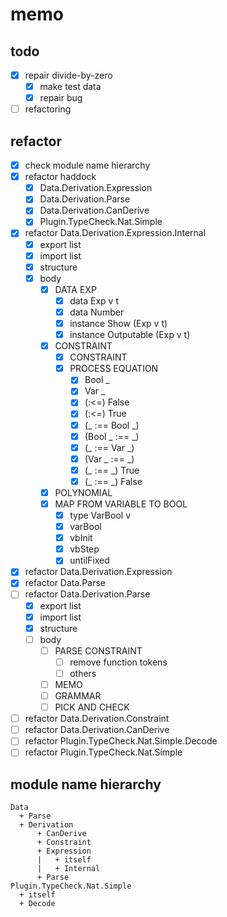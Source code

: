 memo
====

todo
----

* [x] repair divide-by-zero
	+ [x] make test data
	+ [x] repair bug
* [ ] refactoring

refactor
--------

* [x] check module name hierarchy
* [x] refactor haddock
	+ [x] Data.Derivation.Expression
	+ [x] Data.Derivation.Parse
	+ [x] Data.Derivation.CanDerive
	+ [x] Plugin.TypeCheck.Nat.Simple
* [x] refactor Data.Derivation.Expression.Internal
	+ [x] export list
	+ [x] import list
	+ [x] structure
	+ [x] body
		- [x] DATA EXP
			* [x] data Exp v t
			* [x] data Number
			* [x] instance Show (Exp v t)
			* [x] instance Outputable (Exp v t)
		- [x] CONSTRAINT
			* [x] CONSTRAINT
			* [x] PROCESS EQUATION
				+ [x] Bool _
				+ [x] Var _
				+ [x] (:<=) False
				+ [x] (:<=) True
				+ [x] (_ :== Bool _)
				+ [x] (Bool _ :== _)
				+ [x] (_ :== Var _)
				+ [x] (Var _ :== _)
				+ [x] (_ :== _) True
				+ [x] (_ :== _) False
		- [x] POLYNOMIAL
		- [x] MAP FROM VARIABLE TO BOOL
			* [x] type VarBool v
			* [x] varBool
			* [x] vbInit
			* [x] vbStep
			* [x] untilFixed
* [x] refactor Data.Derivation.Expression
* [x] refactor Data.Parse
* [ ] refactor Data.Derivation.Parse
	+ [x] export list
	+ [x] import list
	+ [x] structure
	+ [ ] body
		- [ ] PARSE CONSTRAINT
			* [ ] remove function tokens
			* [ ] others
		- [ ] MEMO
		- [ ] GRAMMAR
		- [ ] PICK AND CHECK
* [ ] refactor Data.Derivation.Constraint
* [ ] refactor Data.Derivation.CanDerive
* [ ] refactor Plugin.TypeCheck.Nat.Simple.Decode
* [ ] refactor Plugin.TypeCheck.Nat.Simple

module name hierarchy
---------------------

```
Data
  + Parse
  + Derivation
      + CanDerive
      + Constraint
      + Expression
      |   + itself
      |   + Internal
      + Parse
Plugin.TypeCheck.Nat.Simple
  + itself
  + Decode
```
